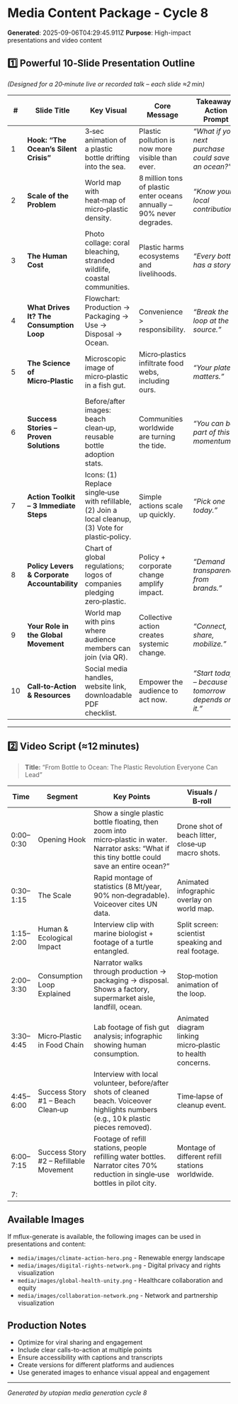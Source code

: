 # Media Content Package - Cycle 8

**Generated**: 2025-09-06T04:29:45.911Z
**Purpose**: High-impact presentations and video content

## 1️⃣ Powerful 10‑Slide Presentation Outline  
*(Designed for a 20‑minute live or recorded talk – each slide ≈2 min)*  

| # | Slide Title | Key Visual | Core Message | Takeaway / Action Prompt |
|---|-------------|------------|--------------|--------------------------|
| 1 | **Hook: “The Ocean’s Silent Crisis”** | 3‑sec animation of a plastic bottle drifting into the sea. | Plastic pollution is now more visible than ever. | *“What if your next purchase could save an ocean?”* |
| 2 | **Scale of the Problem** | World map with heat‑map of micro‑plastic density. | 8 million tons of plastic enter oceans annually – 90% never degrades. | *“Know your local contribution.”* |
| 3 | **The Human Cost** | Photo collage: coral bleaching, stranded wildlife, coastal communities. | Plastic harms ecosystems and livelihoods. | *“Every bottle has a story.”* |
| 4 | **What Drives It? The Consumption Loop** | Flowchart: Production → Packaging → Use → Disposal → Ocean. | Convenience > responsibility. | *“Break the loop at the source.”* |
| 5 | **The Science of Micro‑Plastic** | Microscopic image of micro‑plastic in a fish gut. | Micro‑plastics infiltrate food webs, including ours. | *“Your plate matters.”* |
| 6 | **Success Stories – Proven Solutions** | Before/after images: beach clean‑up, reusable bottle adoption stats. | Communities worldwide are turning the tide. | *“You can be part of this momentum.”* |
| 7 | **Action Toolkit – 3 Immediate Steps** | Icons: (1) Replace single‑use with refillable, (2) Join a local cleanup, (3) Vote for plastic‑policy. | Simple actions scale up quickly. | *“Pick one today.”* |
| 8 | **Policy Levers & Corporate Accountability** | Chart of global regulations; logos of companies pledging zero‑plastic. | Policy + corporate change amplify impact. | *“Demand transparency from brands.”* |
| 9 | **Your Role in the Global Movement** | World map with pins where audience members can join (via QR). | Collective action creates systemic change. | *“Connect, share, mobilize.”* |
|10| **Call‑to‑Action & Resources** | Social media handles, website link, downloadable PDF checklist. | Empower the audience to act now. | *“Start today – because tomorrow depends on it.”* |

---

## 2️⃣ Video Script (≈12 minutes)

> **Title:** “From Bottle to Ocean: The Plastic Revolution Everyone Can Lead”

| Time | Segment | Key Points | Visuals / B‑roll |
|------|---------|------------|------------------|
| 0:00–0:30 | Opening Hook | Show a single plastic bottle floating, then zoom into micro‑plastic in water. Narrator asks: “What if this tiny bottle could save an entire ocean?” | Drone shot of beach litter, close‑up macro shots. |
| 0:30–1:15 | The Scale | Rapid montage of statistics (8 Mt/year, 90% non‑degradable). Voiceover cites UN data. | Animated infographic overlay on world map. |
| 1:15–2:00 | Human & Ecological Impact | Interview clip with marine biologist + footage of a turtle entangled. | Split screen: scientist speaking and real footage. |
| 2:00–3:30 | Consumption Loop Explained | Narrator walks through production → packaging → disposal. Shows a factory, supermarket aisle, landfill, ocean. | Stop‑motion animation of the loop. |
| 3:30–4:45 | Micro‑Plastic in Food Chain | Lab footage of fish gut analysis; infographic showing human consumption. | Animated diagram linking micro‑plastic to health concerns. |
| 4:45–6:00 | Success Story #1 – Beach Clean‑up | Interview with local volunteer, before/after shots of cleaned beach. Voiceover highlights numbers (e.g., 10 k plastic pieces removed). | Time‑lapse of cleanup event. |
| 6:00–7:15 | Success Story #2 – Refillable Movement | Footage of refill stations, people refilling water bottles. Narrator cites 70% reduction in single‑use bottles in pilot city. | Montage of different refill stations worldwide. |
| 7:

## Available Images
If mflux-generate is available, the following images can be used in presentations and content:
- `media/images/climate-action-hero.png` - Renewable energy landscape
- `media/images/digital-rights-network.png` - Digital privacy and rights visualization  
- `media/images/global-health-unity.png` - Healthcare collaboration and equity
- `media/images/collaboration-network.png` - Network and partnership visualization

## Production Notes
- Optimize for viral sharing and engagement
- Include clear calls-to-action at multiple points
- Ensure accessibility with captions and transcripts
- Create versions for different platforms and audiences
- Use generated images to enhance visual appeal and engagement

---
*Generated by utopian media generation cycle 8*
